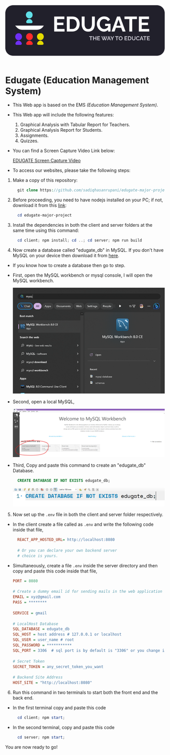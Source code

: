 <div align="left"><img src="./client/assets/logo/edugate-logo-white-theme.svg" /></div>
<br />

# Edugate (Education Management System)

- This Web app is based on the EMS _(Education Management System)_.

- This Web app will include the following features:

  1. Graphical Analysis with Tabular Report for Teachers.
  2. Graphical Analysis Report for Students.
  3. Assignments.
  4. Quizzes.

- You can find a Screen Capture Video Link below:
      
    [EDUGATE Screen Capture Video](https://drive.google.com/file/d/1l1UMtv_usytN66y3KyDb587uexLvt4cV/view)

- To access our websites, please take the following steps:

1. Make a copy of this repository:

    ```php
      git clone https://github.com/sadiqhasanrupani/edugate-major-project.git
    ```

2. Before proceeding, you need to have nodejs installed on your PC; if not, download it from this [link](https://nodejs.org/en/):

    ```powershell
      cd edugate-major-project
    ```

3. Install the dependencies in both the client and server folders at the same time using this command:

    ```powershell
      cd client; npm install; cd ..; cd server; npm run build
    ```

4. Now create a database called "edugate_db" in MySQL. If you don't have MySQL on your device then download it from [here](https://dev.mysql.com/downloads/windows/installer/8.0.html).

- If you know how to create a database then go to step.
- First, open the MySQL workbench or mysql console, I will open the MySQL workbench.

    <img src="assets/mysql process/mysql workbench search.png" />
- Second, open a local MySQL,

    <img src="assets/mysql process/open local instance.png">
- Third, Copy and paste this command to create an "edugate_db" Database.

    ```sql
      CREATE DATABASE IF NOT EXISTS edugate_db;
    ```

    <img src="assets/mysql process/database code.png">

5. Now set up the `.env` file in both the client and server folder respectively.  
      
- In the client create a file called as `.env` and write the following code inside that file,
  ```ini
    REACT_APP_HOSTED_URL= http://localhost:8080

    # Or you can declare your own backend server 
    # choice is yours.
  ```

- Simultaneously, create a file `.env` inside the server directory and then copy and paste this code inside that file,

  ```ini
  PORT = 8080
  
  # Create a dummy email id for sending mails in the web application
  EMAIL = xyz@gmail.com
  PASS = ********

  SERVICE = gmail

  # LocalHost Database
  SQL_DATABASE = edugate_db 
  SQL_HOST = host address # 127.0.0.1 or localhost
  SQL_USER = user_name # root
  SQL_PASSWORD = ***********
  SQL_PORT = 3306  # sql port is by default is "3306" or you change it, then write here.

  # Secret Token
  SECRET_TOKEN = any_secret_token_you_want

  # Backend Site Address
  HOST_SITE = "http://localhost:8080"
  ```

6. Run this command in two terminals to start both the front end and the back end.

- In the first terminal copy and paste this code
  ```powershell
    cd client; npm start;
  ```
- In the second terminal, copy and paste this code
  ```powershell
    cd server; npm start;
  ```

You are now ready to go!